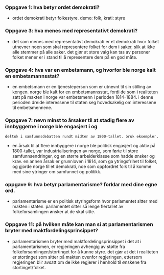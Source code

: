 ### Oppgave 1: hva betyr ordet demokrati?
- ordet demokrati betyr folkestyre. demo: folk, krati: styre

### Oppgave 3: hva menes med representativt demokrati?
- det som menes med representativt demokrati er et demokrati hvor folket utnevner noen som skal representere folket for dem
    i saker, slik at ikke alle stemmer på alle saker. det gjør at store valg kan tas av personer folket mener er i stand til å
    representere dem på en god måte.

### Oppgave 4: hva var en embetsmann, og hvorfor ble norge kalt en embetsmannsstat?
- en embetsmann er en tjenesteperson som er utnevnt til sin stilling av kongen. norge ble kalt for en embetsmannsstat, fordi
    de som i realiteten satt på makten i norge var embetsmenn i perioden 1814-1884. i denne perioden dreide interessene til staten
    seg hovedsakelig om interessene til embetsmennene.

### Oppgave 7: nevn minst to årsaker til at stadig flere av innbyggerne i norge ble engasjert i og 
    deltok i samfunnsdebatten rundt midten av 1800-tallet. bruk eksempler.
- en årsak til at flere innbyggere i norge ble politisk engasjert og aktiv på 1800-tallet, var industrialiseringen av norge, som
    førte til store samfunnsendringer, og en større arbeiderklasse som hadde ønsker og krav. en annen årsak er grunnloven i 1814,
    som ga ytringsfrihet til folket, og gjorde norge til et demokrati, noe som oppfordret folk til å komme med sine ytringer om
    samfunnet og politikk.

### oppgave 9: hva betyr parlamentarisme? forklar med dine egne ord.
- parlamentarisme er en politisk styringsform hvor parlamentet sitter med makten i staten. parlamentet sitter så lenge flertallet
    av folkeforsamlingen ønsker at de skal sitte.

### Oppgave 11: på hvilken måte kan man si at parlamentarismen bryter med maktfordelingsprinsippet?
- parlamentarismen bryter med maktfordelingsprinsippet i det at i parlamentarismen, er regjeringen avhengig av støtte fra
    folkeforsamlingen/stortinget for å kunne styre. det gjør at det i realiteten er stortinget som sitter på makten ovenfor 
    regjeringen, ettersom regjeringen blir avsatt om de ikke regjerer i henhold til ønskene fra stortinget/folket.
